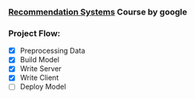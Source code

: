 ### [Recommendation Systems](https://developers.google.com/machine-learning/recommendation) Course by google

### Project Flow:

-   [x] Preprocessing Data
-   [x] Build Model
-   [x] Write Server
-   [x] Write Client
-   [ ] Deploy Model
